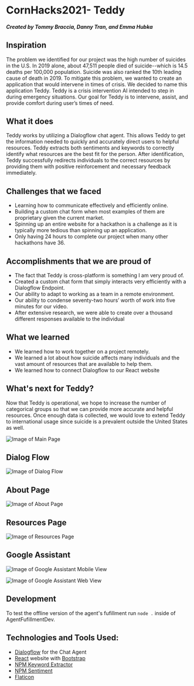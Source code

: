 # CornHacks2021- Teddy 

##### Created by Tommy Braccia, Danny Tran, and Emma Hubka

## Inspiration
<p>The problem we identified for our project was the high number of suicides in the U.S. In 2019 alone, about 47,511 people died of suicide--which is 14.5 deaths per 100,000 population. Suicide was also ranked the 10th leading cause of death in 2019. To mitigate this problem, we wanted to create an application that would intervene in times of crisis. We decided to name this application Teddy. Teddy is a crisis intervention AI intended to step in during emergency situations. Our goal for Teddy is to intervene, assist, and provide comfort during user’s times of need. </p>

## What it does
<p>Teddy works by utilizing a Dialogflow chat agent. This allows Teddy to get the information needed to quickly and accurately direct users to helpful resources. Teddy extracts both sentiments and keywords to correctly identify what resources are the best fit for the person. After identification, Teddy successfully redirects individuals to the correct resources by providing them with positive reinforcement and necessary feedback immediately.</p>

## Challenges that we faced
* Learning how to communicate effectively and efficiently online. 
* Building a custom chat form when most examples of them are proprietary given the current market.
* Spinning up an entire website for a hackathon is a challenge as it is typically more tedious than spinning up an application.
* Only having 24 hours to complete our project when many other hackathons have 36.

## Accomplishments that we are proud of
* The fact that Teddy is cross-platform is something I am very proud of. 
* Created a custom chat form that simply interacts very efficiently with a Dialogflow Endpoint.
* Our ability to adapt to working as a team in a remote environment.
* Our ability to condense seventy-two hours’ worth of work into five minutes for our video.
* After extensive research, we were able to create over a thousand different responses available to the individual 

## What we learned
* We learned how to work together on a project remotely.
* We learned a lot about how suicide affects many individuals and the vast amount of resources that are available to help them.
* We learned how to connect Dialogflow to our React website

## What's next for Teddy?
<p>Now that Teddy is operational, we hope to increase the number of categorical groups so that we can provide more accurate and helpful resources. Once enough data is collected, we would love to extend Teddy to international usage since suicide is a prevalent outside the United States as well. </p>


![Image of Main Page](TeddyMedia/Main3-2.png)

## Dialog Flow

![Image of Dialog Flow](TeddyMedia/Teddy3-2Image.png)

## About Page

![Image of About Page](TeddyMedia/About.png)

## Resources Page

![Image of Resources Page](TeddyMedia/Resources3-2.png)

## Google Assistant

![Image of Google Assistant](TeddyMedia/google-assistant-dark.png)
Mobile View

![Image of Google Assistant](TeddyMedia/google-assistant-view-light.png)
Web View

## Development

To test the offline version of the agent's fufillment run `node .` inside of AgentFufillmentDev.

## Technologies and Tools Used:

- [Dialogflow](https://cloud.google.com/dialogflow) for the Chat Agent
- [React](https://reactjs.org/) website with [Bootstrap](https://react-bootstrap.github.io/)
- [NPM Keyword Extractor](https://www.npmjs.com/package/keyword-extractor)
- [NPM Sentiment](https://www.npmjs.com/package/sentiment)
- [Flaticon](https://www.flaticon.com/free-icon/teddy-bear_771988?term=teddy%20bear&page=3&position=79&page=3&position=79&related_id=771988&origin=search)
